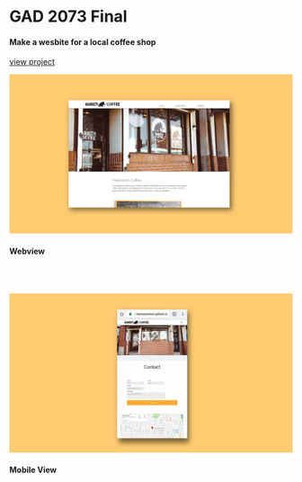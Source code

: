 # GAD 2073 Final

#### Make a wesbite for a local coffee shop

[view project](https://kennysexton.github.io/MammothCoffee/index.html)


![webview](img/web-view.jpg)
#### Webview

<br>
<br>


![mobileview](img/phone-view.jpg)
#### Mobile View
